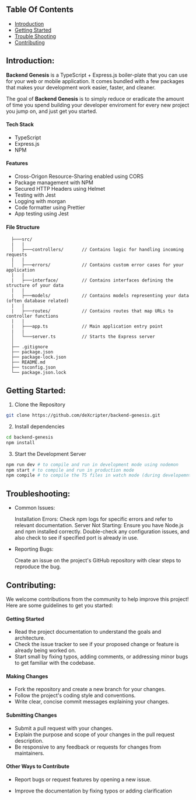 ## Table Of Contents

- [Introduction](#introduction)
- [Getting Started](#getting-started)
- [Trouble Shooting](#troubleshooting)
- [Contributing](#contributing)

## Introduction:

**Backend Genesis** is a TypeScript + Express.js boiler-plate that you can use for your web or mobile application. It comes bundled with a few packages that makes your development work easier, faster, and cleaner.

The goal of **Backend Genesis** is to simply reduce or eradicate the amount of time you spend building your developer enviroment for every new project you jump on, and just get you started.

#### Tech Stack

- TypeScript
- Express.js
- NPM

#### Features

- Cross-Origon Resource-Sharing enabled using CORS
- Package management with NPM
- Secured HTTP Headers using Helmet
- Testing with Jest
- Logging with morgan
- Code formatter using Prettier
- App testing using Jest

#### File Structure

      ├───src/
      |   |
      │   ├───controllers/       // Contains logic for handling incoming requests
      |   |
      │   ├───errors/            // Contains custom error cases for your application
      |   |
      |   ├───interface/         // Contains interfaces defining the structure of your data
      |   |
      |   ├───models/            // Contains models representing your data (often database related)
      |   |
      |   ├───routes/            // Contains routes that map URLs to controller functions
      |   |
      |   ├───app.ts             // Main application entry point
      |   |
      │   └───server.ts          // Starts the Express server
      │
      ├── .gitignore
      ├── package.json
      ├── package-lock.json
      ├── README.md
      ├── tsconfig.json
      └── package.json.lock

## Getting Started:

1. Clone the Repository

```bash
git clone https://github.com/deXcripter/backend-genesis.git
```

2. Install dependencies

```bash
cd backend-genesis
npm install
```

3. Start the Development Server

```bash
npm run dev # to compile and run in development mode using nodemon
npm start # to compile and run in production mode
npm compile # to compile the TS files in watch mode (during developemnt only)
```

   <!-- Provide installation instructions if applicable (software, hardware, etc.).
   Outline the basic steps to get started using the product or service. -->

## Troubleshooting:

- Common Issues:

  Installation Errors: Check npm logs for specific errors and refer to relevant documentation.
  Server Not Starting: Ensure you have Node.js and npm installed correctly. Double-check any configuration issues, and also check to see if specified port is already in use.

- Reporting Bugs:

  Create an issue on the project's GitHub repository with clear steps to reproduce the bug.

## Contributing:

We welcome contributions from the community to help improve this project! Here are some guidelines to get you started:

#### Getting Started

- Read the project documentation to understand the goals and architecture.
- Check the issue tracker to see if your proposed change or feature is already being worked on.
- Start small by fixing typos, adding comments, or addressing minor bugs to get familiar with the codebase.

#### Making Changes

- Fork the repository and create a new branch for your changes.
- Follow the project's coding style and conventions.
- Write clear, concise commit messages explaining your changes.
<!-- - Include tests for any new functionality you add. -->

#### Submitting Changes

- Submit a pull request with your changes.
- Explain the purpose and scope of your changes in the pull request description.
- Be responsive to any feedback or requests for changes from maintainers.

#### Other Ways to Contribute

- Report bugs or request features by opening a new issue.
- Improve the documentation by fixing typos or adding clarification

   <!-- Include supplementary information like reference charts, data tables, or error codes. -->
   <!-- Add a glossary of terms for quick reference. -->
